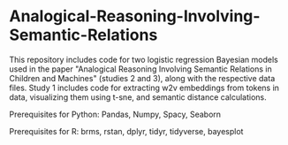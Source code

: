 # Analogical-Reasoning-Involving-Semantic-Relations

This repository includes code for two logistic regression Bayesian models used in the paper "Analogical Reasoning Involving Semantic Relations in Children and Machines" (studies 2 and 3), along with the respective data files. 
Study 1 includes code for extracting w2v embeddings from tokens in data, visualizing them using t-sne, and semantic distance calculations.

Prerequisites for Python: Pandas, Numpy, Spacy, Seaborn

Prerequisites for R: brms, rstan, dplyr, tidyr, tidyverse, bayesplot
